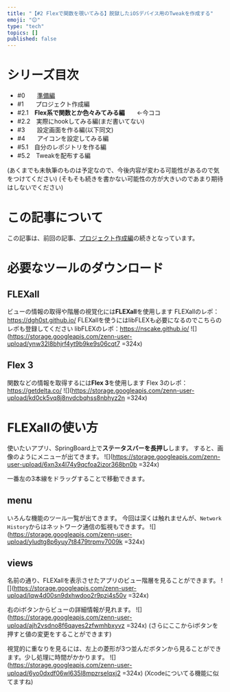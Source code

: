 ```yaml
---
title: "【#2 Flexで関数を覗いてみる】脱獄したiOSデバイス用のTweakを作成する"
emoji: "😊"
type: "tech"
topics: []
published: false
---
```


# シリーズ目次
- #0　　[準備編](https://zenn.dev/platina/articles/cc2dcfa20711e2)
- #1　　プロジェクト作成編　
- #2.1　**Flex系で関数とか色々みてみる編**　　←今ココ
- #2.2　実際にhookしてみる編(まだ書いてない)
- #3　　設定画面を作る編(以下同文)
- #4　　アイコンを設定してみる編
- #5.1　自分のレポジトリを作る編
- #5.2　Tweakを配布する編

(あくまでも未執筆のものは予定なので、今後内容が変わる可能性があるので気をつけてください)
(そもそも続きを書かない可能性の方が大きいのであまり期待はしないでください)

# この記事について
この記事は、前回の記事、[プロジェクト作成編](https://zenn.dev/platina/articles/bbe021d1b37360)の続きとなっています。

# 必要なツールのダウンロード
## FLEXall
ビューの情報の取得や階層の視覚化には**FLEXall**を使用します
FLEXallのレポ：https://dgh0st.github.io/
FLEXallを使うにはlibFLEXも必要になるのでこちらのレポも登録してください
libFLEXのレポ：https://nscake.github.io/
![](https://storage.googleapis.com/zenn-user-upload/ynw32l8bhjrf4yt9b9ke9s06cqt7 =324x)

## Flex 3
関数などの情報を取得するには**Flex 3**を使用します
Flex 3のレポ：https://getdelta.co/
![](https://storage.googleapis.com/zenn-user-upload/kd0ck5vq8j8nvdcbqhss8nbhyz2n =324x)

# FLEXallの使い方
使いたいアプリ、SpringBoard上で**ステータスバーを長押し**します。
すると、画像のようにメニューが出てきます。
![](https://storage.googleapis.com/zenn-user-upload/6xn3x4l74y9qcfoa2izor368bn0b =324x)

一番左の3本線をドラッグすることで移動できます。

## menu
いろんな機能のツール一覧が出てきます。
今回は深くは触れませんが、`Network History`からはネットワーク通信の監視もできます。
![](https://storage.googleapis.com/zenn-user-upload/yludtg8p6yuy7t8479trpmv7009k =324x)


## views
名前の通り、FLEXallを表示させたアプリのビュー階層を見ることができます。
![](https://storage.googleapis.com/zenn-user-upload/lqw4d00sn9dxhwdoo2r9pzi4s50v =324x)

右のiボタンからビューの詳細情報が見れます。
![](https://storage.googleapis.com/zenn-user-upload/ajh2vsdno8f6qayes2zfwmhbxyvz =324x)
(さらにここからiボタンを押すと値の変更をすることができます)

視覚的に重なりを見るには、左上の菱形が3つ並んだボタンから見ることができます。少し処理に時間がかかります。
![](https://storage.googleapis.com/zenn-user-upload/6yo0dxdf06wl635l8mpzrselqxj2 =324x)
(Xcodeについてる機能に似てますね)
